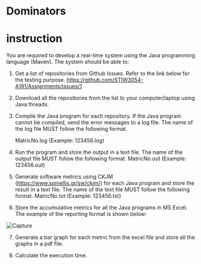 # Dominators

# instruction

You are required to develop a real-time system using the Java programming language (Maven). The system should be able to:

  1.  Get a list of repositories from Github Issues. Refer to the link below for the testing purpose.
      https://github.com/STIW3054-A191/Assignments/issues/1

  2.  Download all the repositories from the list to your computer/laptop using Java threads.

  3.  Compile the Java program for each repository. If the Java program cannot be compiled, send the error messages to a log file. The name       of the log file MUST follow the following format.

      MatricNo.log (Example: 123456.log)

  4.  Run the program and store the output in a text file. The name of the output file MUST follow the following format.
       MatricNo.out (Example: 123456.out)

  5.  Generate software metrics using CKJM (https://www.spinellis.gr/sw/ckjm/) for each Java program and store the result in a text file.        The name of the text file MUST follow the following format.
       MatricNo.txt (Example: 123456.txt)

  6.  Store the accumulative metrics for all the Java programs in MS Excel. The example of the reporting format is shown below:

   ![Capture](https://user-images.githubusercontent.com/47937370/69487933-de45eb80-0e9d-11ea-8195-59405d5931bf.PNG)

  7.  Generate a bar graph for each metric from the excel file and store all the graphs in a pdf file.

  8.  Calculate the execution time.
